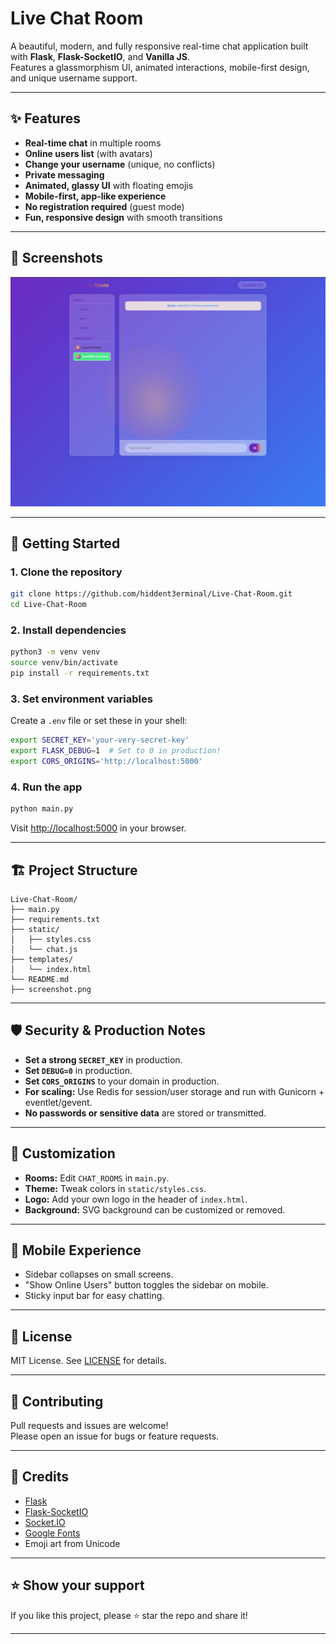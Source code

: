 # Live Chat Room

A beautiful, modern, and fully responsive real-time chat application built with **Flask**, **Flask-SocketIO**, and **Vanilla JS**.  
Features a glassmorphism UI, animated interactions, mobile-first design, and unique username support.

---

## ✨ Features

- **Real-time chat** in multiple rooms
- **Online users list** (with avatars)
- **Change your username** (unique, no conflicts)
- **Private messaging**
- **Animated, glassy UI** with floating emojis
- **Mobile-first, app-like experience**
- **No registration required** (guest mode)
- **Fun, responsive design** with smooth transitions

---

## 📸 Screenshots

![Chat Room Screenshot](screenshot.png)


---

## 🚀 Getting Started

### 1. Clone the repository

```bash
git clone https://github.com/hiddent3erminal/Live-Chat-Room.git
cd Live-Chat-Room
```

### 2. Install dependencies

```bash
python3 -m venv venv
source venv/bin/activate
pip install -r requirements.txt
```

### 3. Set environment variables

Create a `.env` file or set these in your shell:

```bash
export SECRET_KEY='your-very-secret-key'
export FLASK_DEBUG=1  # Set to 0 in production!
export CORS_ORIGINS='http://localhost:5000'
```

### 4. Run the app

```bash
python main.py
```

Visit [http://localhost:5000](http://localhost:5000) in your browser.

---

## 🏗️ Project Structure

```
Live-Chat-Room/
├── main.py
├── requirements.txt
├── static/
│   ├── styles.css
│   └── chat.js
├── templates/
│   └── index.html
└── README.md
├── screenshot.png
```

---

## 🛡️ Security & Production Notes

- **Set a strong `SECRET_KEY`** in production.
- **Set `DEBUG=0`** in production.
- **Set `CORS_ORIGINS`** to your domain in production.
- **For scaling:** Use Redis for session/user storage and run with Gunicorn + eventlet/gevent.
- **No passwords or sensitive data** are stored or transmitted.

---

## 📝 Customization

- **Rooms:** Edit `CHAT_ROOMS` in `main.py`.
- **Theme:** Tweak colors in `static/styles.css`.
- **Logo:** Add your own logo in the header of `index.html`.
- **Background:** SVG background can be customized or removed.

---

## 📱 Mobile Experience

- Sidebar collapses on small screens.
- "Show Online Users" button toggles the sidebar on mobile.
- Sticky input bar for easy chatting.

---

## 🪪 License

MIT License. See [LICENSE](LICENSE) for details.

---

## 🤝 Contributing

Pull requests and issues are welcome!  
Please open an issue for bugs or feature requests.

---

## 🙏 Credits

- [Flask](https://flask.palletsprojects.com/)
- [Flask-SocketIO](https://flask-socketio.readthedocs.io/)
- [Socket.IO](https://socket.io/)
- [Google Fonts](https://fonts.google.com/)
- Emoji art from Unicode

---

## ⭐️ Show your support

If you like this project, please ⭐️ star the repo and share it!

---
